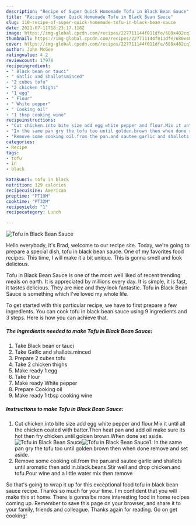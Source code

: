 ```yaml
---
description: "Recipe of Super Quick Homemade Tofu in Black Bean Sauce"
title: "Recipe of Super Quick Homemade Tofu in Black Bean Sauce"
slug: 110-recipe-of-super-quick-homemade-tofu-in-black-bean-sauce
date: 2021-07-11T18:23:17.118Z
image: https://img-global.cpcdn.com/recipes/227711144f011dfe/680x482cq70/tofu-in-black-bean-sauce-recipe-main-photo.jpg
thumbnail: https://img-global.cpcdn.com/recipes/227711144f011dfe/680x482cq70/tofu-in-black-bean-sauce-recipe-main-photo.jpg
cover: https://img-global.cpcdn.com/recipes/227711144f011dfe/680x482cq70/tofu-in-black-bean-sauce-recipe-main-photo.jpg
author: John McGee
ratingvalue: 4.2
reviewcount: 17978
recipeingredient:
- " Black bean or tauci"
- " Gatlic and shallotsminced"
- "2 cubes tofu"
- "2 chicken thighs"
- "1 egg"
- " Flour"
- " White pepper"
- " Cooking oil"
- "1 tbsp cooking wine"
recipeinstructions:
- "Cut chicken.into bite size add egg white pepper and flour.Mix it until all the chicken coated with batter.Then heat pan and add oil make sure its hot then fry chicken.until golden brown.When done set aside."
- "In the same pan gry the tofu too until golden.brown then when done remove and set aside."
- "Remove some cooking oil.from the pan.and sautee garlic and shallots until aromatic then add in.black.beans.Stir well and drop chicken.and tofu.Pour wine and a little water mix then remove"
categories:
- Recipe
tags:
- tofu
- in
- black

katakunci: tofu in black 
nutrition: 129 calories
recipecuisine: American
preptime: "PT19M"
cooktime: "PT32M"
recipeyield: "1"
recipecategory: Lunch

---
```



![Tofu in Black Bean Sauce](https://img-global.cpcdn.com/recipes/227711144f011dfe/680x482cq70/tofu-in-black-bean-sauce-recipe-main-photo.jpg)

Hello everybody, it's Brad, welcome to our recipe site. Today, we're going to prepare a special dish, tofu in black bean sauce. One of my favorites food recipes. This time, I will make it a bit unique. This is gonna smell and look delicious.



Tofu in Black Bean Sauce is one of the most well liked of recent trending meals on earth. It is appreciated by millions every day. It is simple, it is fast, it tastes delicious. They are nice and they look fantastic. Tofu in Black Bean Sauce is something which I've loved my whole life.


To get started with this particular recipe, we have to first prepare a few ingredients. You can cook tofu in black bean sauce using 9 ingredients and 3 steps. Here is how you can achieve that.

<!--inarticleads1-->

##### The ingredients needed to make Tofu in Black Bean Sauce:

1. Take  Black bean or tauci
1. Take  Gatlic and shallots.minced
1. Prepare 2 cubes tofu
1. Take 2 chicken thighs
1. Make ready 1 egg
1. Take  Flour
1. Make ready  White pepper
1. Prepare  Cooking oil
1. Make ready 1 tbsp cooking wine




<!--inarticleads2-->

##### Instructions to make Tofu in Black Bean Sauce:

1. Cut chicken.into bite size add egg white pepper and flour.Mix it until all the chicken coated with batter.Then heat pan and add oil make sure its hot then fry chicken.until golden brown.When done set aside.
<img src="https://img-global.cpcdn.com/steps/e10980b96096d9eb/160x128cq70/tofu-in-black-bean-sauce-recipe-step-1-photo.jpg" alt="Tofu in Black Bean Sauce"><img src="https://img-global.cpcdn.com/steps/395583bca2504ed3/160x128cq70/tofu-in-black-bean-sauce-recipe-step-1-photo.jpg" alt="Tofu in Black Bean Sauce">1. In the same pan gry the tofu too until golden.brown then when done remove and set aside.
1. Remove some cooking oil.from the pan.and sautee garlic and shallots until aromatic then add in.black.beans.Stir well and drop chicken.and tofu.Pour wine and a little water mix then remove




So that's going to wrap it up for this exceptional food tofu in black bean sauce recipe. Thanks so much for your time. I'm confident that you will make this at home. There is gonna be more interesting food in home recipes coming up. Remember to save this page on your browser, and share it to your family, friends and colleague. Thanks again for reading. Go on get cooking!
